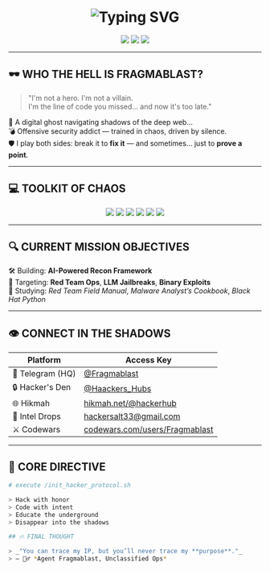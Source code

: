 <h1 align="center">
  <img src="https://readme-typing-svg.herokuapp.com/?font=Fira+Code&size=28&duration=4000&pause=500&center=true&vCenter=true&width=900&lines=Initializing+darknet...;Bypassing+firewalls...;Access+granted.;Welcome,+Fragmablast+%F0%9F%94%A5" alt="Typing SVG" />
</h1>

<p align="center">
  <img src="https://img.shields.io/badge/HACKER-%F0%9F%94%A5-darkred?style=for-the-badge&logo=ghost&logoColor=white">
  <img src="https://img.shields.io/badge/MYSTIC%20MIND-%F0%9F%94%AE-black?style=for-the-badge&logo=eye&logoColor=white">
  <img src="https://img.shields.io/badge/SECURITY%20RESEARCHER-%F0%9F%94%91-8B0000?style=for-the-badge&logo=tor&logoColor=white">
</p>

---

## 🕶️ WHO THE HELL IS **FRAGMABLAST**?

> "I'm not a hero. I'm not a villain.  
> I'm the line of code you missed… and now it's too late."  

🧠 A digital ghost navigating shadows of the deep web...  
💣 Offensive security addict — trained in chaos, driven by silence.  
🛡 I play both sides: break it to **fix it** — and sometimes... just to **prove a point**.

---

## 💻 TOOLKIT OF CHAOS

<p align="center">
  <img src="https://img.shields.io/badge/-Python-black?style=for-the-badge&logo=python&logoColor=yellow">
  <img src="https://img.shields.io/badge/-Bash-black?style=for-the-badge&logo=gnubash&logoColor=green">
  <img src="https://img.shields.io/badge/-Linux-black?style=for-the-badge&logo=linux&logoColor=white">
  <img src="https://img.shields.io/badge/-Wireshark-black?style=for-the-badge&logo=wireshark&logoColor=blue">
  <img src="https://img.shields.io/badge/-Nmap-black?style=for-the-badge&logo=gnome-terminal&logoColor=white">
  <img src="https://img.shields.io/badge/-Metasploit-black?style=for-the-badge&logo=ghostery&logoColor=white">
</p>

---

## 🔍 CURRENT MISSION OBJECTIVES

🛠 Building: **AI-Powered Recon Framework**  
🎯 Targeting: **Red Team Ops**, **LLM Jailbreaks**, **Binary Exploits**  
📖 Studying: *Red Team Field Manual*, *Malware Analyst’s Cookbook*, *Black Hat Python*

---

## 👁 CONNECT IN THE SHADOWS

| Platform       | Access Key |
|----------------|------------|
| 🧪 Telegram (HQ) | [@Fragmablast](https://t.me/Fragmablast) |
| 🔒 Hacker's Den | [@Haackers_Hubs](https://t.me/Haackers_Hubs) |
| 🌐 Hikmah | [hikmah.net/@hackerhub](https://hikmah.net/@hackerhub) |
| 📧 Intel Drops | [hackersalt33@gmail.com](mailto:hackersalt33@gmail.com) |
| ⚔️ Codewars | [codewars.com/users/Fragmablast](https://codewars.com/users/Fragmablast) |

---

## 🧠 CORE DIRECTIVE

```bash
# execute /init_hacker_protocol.sh

> Hack with honor
> Code with intent
> Educate the underground
> Disappear into the shadows

## 🔥 FINAL THOUGHT

> _"You can trace my IP, but you’ll never trace my **purpose**."_  
> — 🕵️‍♂️ *Agent Fragmablast, Unclassified Ops*
